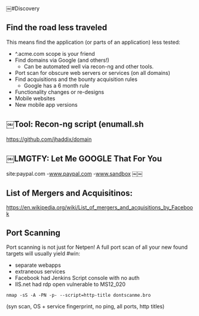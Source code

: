 ￼#Discovery

## Find the road less traveled
This means find the application (or parts of an application) less tested:

- ^.acme.com scope is your friend
- Find domains via Google (and others!)
  - Can be automated well via recon-ng and other tools.
- Port scan for obscure web servers or services (on all domains)
- Find acquisitions and the bounty acquisition rules
  - Google has a 6 month rule
- Functionality changes or re-designs
- Mobile websites
- New mobile app versions

## ￼Tool: Recon-ng script (enumall.sh
https://github.com/jhaddix/domain

## ￼LMGTFY: Let Me GOOGLE That For You
site:paypal.com -www.paypal.com -www.sandbox
￼￼
## List of Mergers and Acquisitinos:
https://en.wikipedia.org/wiki/List_of_mergers_and_acquisitions_by_Facebook

## Port Scanning
Port scanning is not just for Netpen! A full port scan of all your new found targets will usually yield #win:

- separate webapps
- extraneous services
- Facebook had Jenkins Script console with no auth
- IIS.net had rdp open vulnerable to MS12_020

``nmap -sS -A -PN -p- --script=http-title dontscanme.bro``

(syn scan, OS + service fingerprint, no ping, all ports, http titles)
